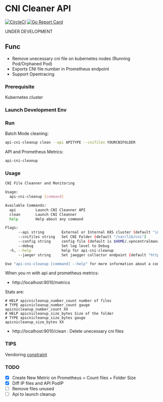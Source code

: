 # CNI Cleaner API


[![CircleCI](https://circleci.com/gh/jsenon/api-cni-cleanup.svg?style=svg)](https://circleci.com/gh/jsenon/api-cni-cleanup)
[![Go Report Card](https://goreportcard.com/badge/github.com/jsenon/api-cni-cleanup)](https://goreportcard.com/report/github.com/jsenon/api-cni-cleanup)

UNDER DEVELOPMENT

## Func

- Remove unecessary cni file on kubernetes nodes (Running Pod/Orphaned Pod)
- Exports CNI file number in Prometheus endpoint
- Support Opentracing


### Prerequisite

Kubernetes cluster

### Launch Development Env

### Run

Batch Mode cleaning:

```sh
api-cni-cleanup clean --api APITYPE --cnifiles YOURCNIFOLDER
```

API and Prometheus Metrics:

```sh
api-cni-cleanup 
```

### Usage

```sh
CNI File Cleanner and Monitoring

Usage:
  api-cni-cleanup [command]

Available Commands:
  api         Launch CNI Cleanner API
  clean       Launch CNI Cleanner
  help        Help about any command

Flags:
      --api string        External or Internal K8S cluster (default "internal")
      --cnifiles string   Set CNI Folder (default "/var/lib/cni")
      --config string     config file (default is $HOME/.vpncentralmanager.yaml)
      --debug             Set log level to Debug
  -h, --help              help for api-cni-cleanup
      --jaeger string     Set jaegger collector endpoint (default "http://localhost:14268")

Use "api-cni-cleanup [command] --help" for more information about a command.
```


When you rn with api and prometheus metrics:

- http://localhost:9010/metrics

Stats are:

```
# HELP apicnicleanup_number_count number of files
# TYPE apicnicleanup_number_count gauge
apicnicleanup_number_count XX
# HELP apicnicleanup_size_bytes Size of the folder
# TYPE apicnicleanup_size_bytes gauge
apicnicleanup_size_bytes XX
```

- http://localhost:9010/clean : Delete unecessary cni files

### TIPS

Vendoring [constraint](https://github.com/kubernetes/minikube/issues/3037#issuecomment-418384405)

### TODO

- [x] Create New Metric on Prometheus = Count files + Folder Size
- [x] Diff IP files and API PodIP
- [ ] Remove files unused
- [ ] Api to launch cleanup
